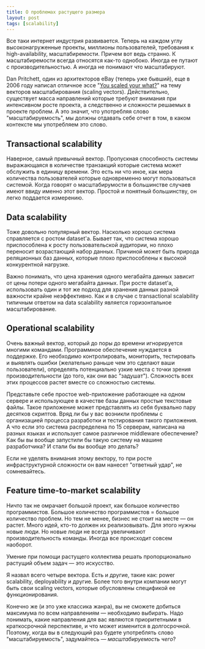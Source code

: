 ```yaml
---
title: О проблемах растущего размера
layout: post
tags: [scalability]
---
```


Все таки интернет индустрия развивается. Теперь на каждом углу высоконагруженные проекты, миллионы пользователей, требования к high-availability, масштабиремости. Причем вот ведь странно. К масштабиремости всегда относятся как-то однобоко. Иногда ее путают с производительностью. А иногда не понимают что масштабируют.

Dan Pritchett, один из архитекторов eBay (теперь уже бывший), еще в 2006 году написал отличное эссе "[You scaled your what?][ref-esse]" на тему векторов масштабирования (scaling vectors). Действительно, существует масса направлений которые требуют внимания при интенсивном росте проекта, а следственно и сложности решаемых в проекте проблем. А это значит, что употребляя слово "масштабируемость", мы должны отдавать себе отчет в том, в каком контексте мы употребляем это слово.

Transactional scalability
-------------------------
Наверное, самый привычный вектор. Пропускная способность системы выражающаяся в количестве транзакций которые система может обслужить в единицу времени. Это есть ни что иное, как мера количества пользователей которые одновременно могут пользоваться системой. Когда говорят о масштабирумости в большинстве случаев имеют ввиду именно этот вектор. Простой и понятный большинству, он легко поддается измерению.

Data scalability
----------------
Тоже довольно популярный вектор. Насколько хорошо система справляется с ростом dataset'а. Бывает так, что система хорошо приспособлена к росту пользовательской аудитории, но плохо переносит возрастающий набор данных. Причиной может быть природа реляционных баз данных, которые плохо приспособлены к высокой конкурентной нагрузке.

Важно понимать, что цена хранения одного мегабайта данных зависит от цены потери одного мегабайта данных. При росте dataset'а, использовать один и тот же подход для хранения данных разной важности крайне неэффективно. Как и в случае с transactional scalability типичным ответом на data scalability является горизонтальное масштабирование.

Operational scalability
-----------------------
Очень важный вектор, который до поры до времени игнорируется многими командами. Программное обеспечение нуждается в поддержке. Его необходимо контролировать, мониторить, тестировать и выявлять ошибки (желательно раньше чем это сделают ваши пользователи), определять потенциально узкие места с точки зрения производительности (до того, как они вас "задушат"). Сложность всех этих процессов растет вместе со сложностью системы.

Представьте себе простое web-приложение работающее на одном сервере и использующее в качестве базы данных простые текстовые файлы. Такое приложение может представлять из себя буквально пару десятков скриптов. Вряд ли бы у вас возникли проблемы с организацией процесса разработки и тестирования такого приложения. А что если это система распределена по 15 серверам, написана на разных языках и использует самое различное middleware обеспечение? Как бы вы вообще запустили бы такую систему на машине разработчика? И стали бы вы вообще это делать?

Если не уделять внимания этому вектору, то при росте инфраструктурной сложности он вам нанесет "ответный удар", не сомневайтесь.

Feature time-to-market scalability
----------------------------------
Ничто так не омрачает большой проект, как большое количество программистов. Большое количество программистов = большое количество проблем. Но тем не менее, бизнес не стоит на месте — он растет. Много идей, кто-то должен их реализовывать. Для этого нужны новые люди. Но новые люди не всегда увеличивают производительность команды. Иногда все происходит совсем наоборот.

Умение при помощи растущего коллектива решать пропорционально растущий объем задач — это искусство.

Я назвал всего четыре вектора. Есть и другие, такие как: power scalability, deployability и другие. Более того внутри компании могут быть свои scaling vectors, которые обусловлены спецификой ее функционирования.

Конечно же (и это уже классика жанра), вы не сможете добиться максимума по всем направлениям — необходимо выбирать. Надо понимать, какие направления для вас являются приоритетными в краткосрочной перспективе, и что может изменится в долгосрочной. Поэтому, когда вы в следующий раз будете употреблять слово "масштабируемость", задумайтесь — _масштабируемость чего_?

[ref-esse]: http://www.addsimplicity.com/adding_simplicity_an_engi/2006/11/you_scaled_your.html